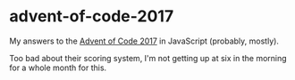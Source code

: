 # advent-of-code-2017

My answers to the [Advent of Code 2017](http://adventofcode.com/) in JavaScript (probably, mostly).

Too bad about their scoring system, I'm not getting up at six in the morning for a whole month for this.